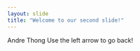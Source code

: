 ```yaml
---
layout: slide
title: "Welcome to our second slide!"
---
```

Andre Thong
Use the left arrow to go back!
